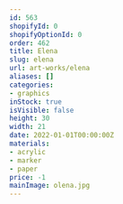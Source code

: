 ```yaml
---
id: 563
shopifyId: 0
shopifyOptionId: 0
order: 462
title: Elena
slug: elena
url: art-works/elena
aliases: []
categories:
- graphics
inStock: true
isVisible: false
height: 30
width: 21
date: 2022-01-01T00:00:00Z
materials:
- acrylic
- marker
- paper
price: -1
mainImage: olena.jpg
---
```

